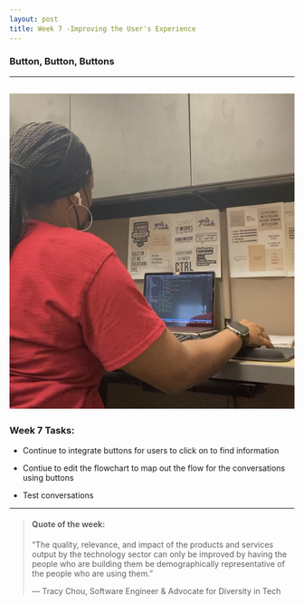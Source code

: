 ```yaml
---
layout: post
title: Week 7 -Improving the User's Experience
---
```


### Button, Button, Buttons

----

![uapwkfive1](/images/uapwkfive1.jpg)
----

### Week 7 Tasks:

- Continue to integrate buttons for users to click on to find information

- Contiue to edit the flowchart to map out the flow for the conversations using buttons 

- Test conversations

----

> #### Quote of the week:
> “The quality, relevance, and impact of the products and services output by the technology sector can only be improved by having the people who are building them be demographically representative of the people who are using them.”
>
> — Tracy Chou, Software Engineer & Advocate for Diversity in Tech
